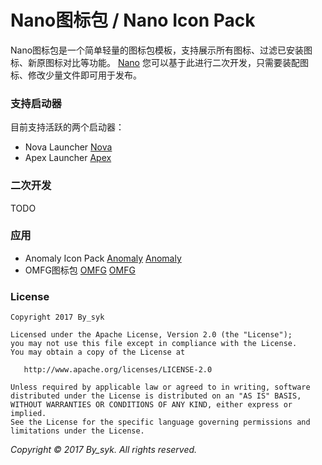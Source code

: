 # Nano图标包 / Nano Icon Pack


Nano图标包是一个简单轻量的图标包模板，支持展示所有图标、过滤已安装图标、新原图标对比等功能。
[Nano](art/screenshot_nano.png)
您可以基于此进行二次开发，只需要装配图标、修改少量文件即可用于发布。


### 支持启动器

目前支持活跃的两个启动器：
- Nova Launcher
[Nova](art/ic_launcher_nova.png)
- Apex Launcher
[Apex](art/ic_launcher_apex.png)


### 二次开发

TODO


### 应用

- Anomaly Icon Pack
[Anomaly](art/ic_launcher_anomaly.png)
[Anomaly](art/screenshot_anomaly.png)
- OMFG图标包
[OMFG](art/ic_launcher_omfg.png)
[OMFG](art/screenshot_omfg.png)


### License

    Copyright 2017 By_syk

    Licensed under the Apache License, Version 2.0 (the "License");
    you may not use this file except in compliance with the License.
    You may obtain a copy of the License at

       http://www.apache.org/licenses/LICENSE-2.0

    Unless required by applicable law or agreed to in writing, software
    distributed under the License is distributed on an "AS IS" BASIS,
    WITHOUT WARRANTIES OR CONDITIONS OF ANY KIND, either express or implied.
    See the License for the specific language governing permissions and
    limitations under the License.


*Copyright &#169; 2017 By_syk. All rights reserved.*